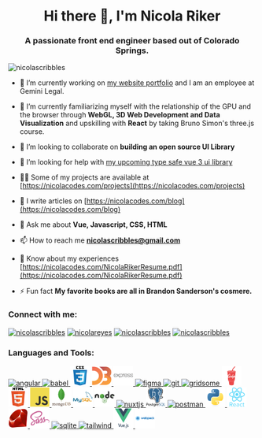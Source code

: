 <!--
**nicolascribbles/nicolascribbles** is a ✨ _special_ ✨ repository because its `README.md` (this file) appears on your GitHub profile.

Here are some ideas to get you started:

- 🔭 I’m currently working on ...
- 🌱 I’m currently learning ...
- 👯 I’m looking to collaborate on ...
- 🤔 I’m looking for help with ...
- 💬 Ask me about ...
- 📫 How to reach me: ...
- 😄 Pronouns: ...
- ⚡ Fun fact: ...
-->


<h1 align="center">Hi there 👋, I'm Nicola Riker</h1>
<h3 align="center">A passionate front end engineer based out of Colorado Springs.</h3>

<p align="left"> <img src="https://komarev.com/ghpvc/?username=nicolascribbles&label=Profile%20views&color=0e75b6&style=flat" alt="nicolascribbles" /> </p>

- 🔭 I’m currently working on [my website portfolio](https://nicolacodes.com/) and I am an employee at Gemini Legal.

- 🌱 I’m currently familiarizing myself with the relationship of the GPU and the browser through **WebGL, 3D Web Development and Data Visualization** and upskilling with **React** by taking Bruno Simon's three.js course.

- 👯 I’m looking to collaborate on **building an open source UI Library**

- 🤝 I’m looking for help with [my upcoming type safe vue 3 ui library](https://www.github.com/nicolascribbles/sketchbook-ui)

- 👨‍💻 Some of my projects are available at [https://nicolacodes.com/projects](https://nicolacodes.com/projects)

- 📝 I write articles on [https://nicolacodes.com/blog](https://nicolacodes.com/blog)

- 💬 Ask me about **Vue, Javascript, CSS, HTML**

- 📫 How to reach me **nicolascribbles@gmail.com**

- 📄 Know about my experiences [https://nicolacodes.com/NicolaRikerResume.pdf](https://nicolacodes.com/NicolaRikerResume.pdf)

- ⚡ Fun fact **My favorite books are all in Brandon Sanderson's cosmere.**

<h3 align="left">Connect with me:</h3>
<p align="left">
<a href="https://codepen.io/nicolascribbles" target="blank"><img align="center" src="https://raw.githubusercontent.com/rahuldkjain/github-profile-readme-generator/master/src/images/icons/Social/codepen.svg" alt="nicolascribbles" height="30" width="40" /></a>
<a href="https://linkedin.com/in/nicolariker" target="blank"><img align="center" src="https://raw.githubusercontent.com/rahuldkjain/github-profile-readme-generator/master/src/images/icons/Social/linked-in-alt.svg" alt="nicolareyes" height="30" width="40" /></a>
<a href="https://stackoverflow.com/users/10813427" target="blank"><img align="center" src="https://raw.githubusercontent.com/rahuldkjain/github-profile-readme-generator/master/src/images/icons/Social/stack-overflow.svg" alt="nicolascribbles" height="30" width="40" /></a>
<a href="https://dribbble.com/nicolascribbles" target="blank"><img align="center" src="https://raw.githubusercontent.com/rahuldkjain/github-profile-readme-generator/master/src/images/icons/Social/dribbble.svg" alt="nicolascribbles" height="30" width="40" /></a>
</p>

<h3 align="left">Languages and Tools:</h3>
<p align="left"> <a href="https://angular.io" target="_blank" rel="noreferrer"> <img src="https://angular.io/assets/images/logos/angular/angular.svg" alt="angular" width="40" height="40"/> </a> <a href="https://babeljs.io/" target="_blank" rel="noreferrer"> <img src="https://www.vectorlogo.zone/logos/babeljs/babeljs-icon.svg" alt="babel" width="40" height="40"/> </a> <a href="https://www.w3schools.com/css/" target="_blank" rel="noreferrer"> <img src="https://raw.githubusercontent.com/devicons/devicon/master/icons/css3/css3-original-wordmark.svg" alt="css3" width="40" height="40"/> </a> <a href="https://d3js.org/" target="_blank" rel="noreferrer"> <img src="https://raw.githubusercontent.com/devicons/devicon/master/icons/d3js/d3js-original.svg" alt="d3js" width="40" height="40"/> </a> <a href="https://expressjs.com" target="_blank" rel="noreferrer"> <img src="https://raw.githubusercontent.com/devicons/devicon/master/icons/express/express-original-wordmark.svg" alt="express" width="40" height="40"/> </a> <a href="https://www.figma.com/" target="_blank" rel="noreferrer"> <img src="https://www.vectorlogo.zone/logos/figma/figma-icon.svg" alt="figma" width="40" height="40"/> </a> <a href="https://git-scm.com/" target="_blank" rel="noreferrer"> <img src="https://www.vectorlogo.zone/logos/git-scm/git-scm-icon.svg" alt="git" width="40" height="40"/> </a> <a href="https://gridsome.org/" target="_blank" rel="noreferrer"> <img src="https://www.vectorlogo.zone/logos/gridsome/gridsome-icon.svg" alt="gridsome" width="40" height="40"/> </a> <a href="https://gulpjs.com" target="_blank" rel="noreferrer"> <img src="https://raw.githubusercontent.com/devicons/devicon/master/icons/gulp/gulp-plain.svg" alt="gulp" width="40" height="40"/> </a> <a href="https://www.w3.org/html/" target="_blank" rel="noreferrer"> <img src="https://raw.githubusercontent.com/devicons/devicon/master/icons/html5/html5-original-wordmark.svg" alt="html5" width="40" height="40"/> </a> <a href="https://developer.mozilla.org/en-US/docs/Web/JavaScript" target="_blank" rel="noreferrer"> <img src="https://raw.githubusercontent.com/devicons/devicon/master/icons/javascript/javascript-original.svg" alt="javascript" width="40" height="40"/> </a> <a href="https://www.mongodb.com/" target="_blank" rel="noreferrer"> <img src="https://raw.githubusercontent.com/devicons/devicon/master/icons/mongodb/mongodb-original-wordmark.svg" alt="mongodb" width="40" height="40"/> </a> <a href="https://www.mysql.com/" target="_blank" rel="noreferrer"> <img src="https://raw.githubusercontent.com/devicons/devicon/master/icons/mysql/mysql-original-wordmark.svg" alt="mysql" width="40" height="40"/> </a> <a href="https://nodejs.org" target="_blank" rel="noreferrer"> <img src="https://raw.githubusercontent.com/devicons/devicon/master/icons/nodejs/nodejs-original-wordmark.svg" alt="nodejs" width="40" height="40"/> </a> <a href="https://nuxtjs.org/" target="_blank" rel="noreferrer"> <img src="https://www.vectorlogo.zone/logos/nuxtjs/nuxtjs-icon.svg" alt="nuxtjs" width="40" height="40"/> </a> <a href="https://www.postgresql.org" target="_blank" rel="noreferrer"> <img src="https://raw.githubusercontent.com/devicons/devicon/master/icons/postgresql/postgresql-original-wordmark.svg" alt="postgresql" width="40" height="40"/> </a> <a href="https://postman.com" target="_blank" rel="noreferrer"> <img src="https://www.vectorlogo.zone/logos/getpostman/getpostman-icon.svg" alt="postman" width="40" height="40"/> </a> <a href="https://www.python.org" target="_blank" rel="noreferrer"> <img src="https://raw.githubusercontent.com/devicons/devicon/master/icons/python/python-original.svg" alt="python" width="40" height="40"/> </a> <a href="https://reactjs.org/" target="_blank" rel="noreferrer"> <img src="https://raw.githubusercontent.com/devicons/devicon/master/icons/react/react-original-wordmark.svg" alt="react" width="40" height="40"/> </a> <a href="https://www.ruby-lang.org/en/" target="_blank" rel="noreferrer"> <img src="https://raw.githubusercontent.com/devicons/devicon/master/icons/ruby/ruby-original.svg" alt="ruby" width="40" height="40"/> </a> <a href="https://sass-lang.com" target="_blank" rel="noreferrer"> <img src="https://raw.githubusercontent.com/devicons/devicon/master/icons/sass/sass-original.svg" alt="sass" width="40" height="40"/> </a> <a href="https://www.sqlite.org/" target="_blank" rel="noreferrer"> <img src="https://www.vectorlogo.zone/logos/sqlite/sqlite-icon.svg" alt="sqlite" width="40" height="40"/> </a> <a href="https://tailwindcss.com/" target="_blank" rel="noreferrer"> <img src="https://www.vectorlogo.zone/logos/tailwindcss/tailwindcss-icon.svg" alt="tailwind" width="40" height="40"/> </a> <a href="https://vuejs.org/" target="_blank" rel="noreferrer"> <img src="https://raw.githubusercontent.com/devicons/devicon/master/icons/vuejs/vuejs-original-wordmark.svg" alt="vuejs" width="40" height="40"/> </a> <a href="https://webpack.js.org" target="_blank" rel="noreferrer"> <img src="https://raw.githubusercontent.com/devicons/devicon/d00d0969292a6569d45b06d3f350f463a0107b0d/icons/webpack/webpack-original-wordmark.svg" alt="webpack" width="40" height="40"/> </a> </p>

<!--<p>
  <picture>
    <source 
  srcset="https://github-readme-stats.vercel.app/api?username=nicolascribbles&show_icons=true&theme=cobalt"
  media="(prefers-color-scheme: dark), (prefers-color-scheme: no-preference)"
/>
<source
  srcset="https://github-readme-stats.vercel.app/api?username=nicolascribbles&show_icons=true)"
  media="(prefers-color-scheme: light)"
/>
  <img align="left" src="https://github-readme-stats.vercel.app/api?username=nicolascribbles&show_icons=true&theme=cobalt#gh-dark-mode-only" alt="nicolascribbles" />
  </picture>
</p>

<p>
  <picture>
    <source 
  srcset="https://github-readme-stats.vercel.app/api/top-langs/?username=nicolascribbles&show_icons=true&locale=en&layout=compact&theme=dark"
  media="(prefers-color-scheme: dark), (prefers-color-scheme: no-preference)"
/>
<source
  srcset="https://github-readme-stats.vercel.app/api/top-langs/?username=nicolascribbles&show_icons=true&locale=en&layout=compact"
  media="(prefers-color-scheme: light)"
/>
  <img align="left" src="https://github-readme-stats.vercel.app/api/top-langs/?username=nicolascribbles&show_icons=true&locale=en&layout=compact&theme=dark" alt="nicolascribbles" />
  </picture>
</p>-->



